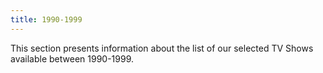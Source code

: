 ```yaml
---
title: 1990-1999
---
```


This section presents information about the list of our selected TV Shows available between 1990-1999.